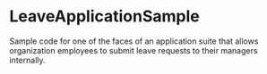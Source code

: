 # LeaveApplicationSample
Sample code for one of the faces of an application suite that allows organization employees to submit leave requests to their managers internally.
